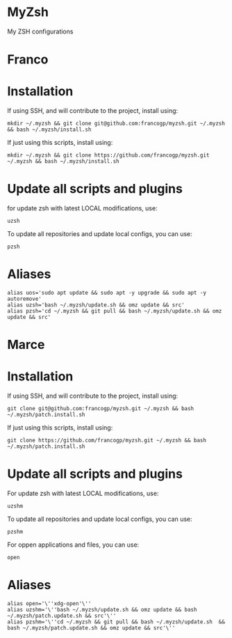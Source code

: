# MyZsh
My ZSH configurations

# Franco
# Installation 

If using SSH, and will contribute to the project, install using:
```
mkdir ~/.myzsh && git clone git@github.com:francogp/myzsh.git ~/.myzsh && bash ~/.myzsh/install.sh
```
If just using this scripts, install using:
```
mkdir ~/.myzsh && git clone https://github.com/francogp/myzsh.git ~/.myzsh && bash ~/.myzsh/install.sh
```
# Update all scripts and plugins
for update zsh with latest LOCAL modifications, use:
```
uzsh
```
To update all repositories and update local configs, you can use:
```
pzsh
```
# Aliases
```
alias uos='sudo apt update && sudo apt -y upgrade && sudo apt -y autoremove'
alias uzsh='bash ~/.myzsh/update.sh && omz update && src'
alias pzsh='cd ~/.myzsh && git pull && bash ~/.myzsh/update.sh && omz update && src'
```

# Marce
# Installation 

If using SSH, and will contribute to the project, install using:
```
git clone git@github.com:francogp/myzsh.git ~/.myzsh && bash ~/.myzsh/patch.install.sh
```
If just using this scripts, install using:
```
git clone https://github.com/francogp/myzsh.git ~/.myzsh && bash ~/.myzsh/patch.install.sh
```

# Update all scripts and plugins
For update zsh with latest LOCAL modifications, use:
```
uzshm
```
To update all repositories and update local configs, you can use:
```
pzshm
```
For oppen applications and files, you can use:
```
open
```

# Aliases
```
alias open='\''xdg-open'\''
alias uzshm='\''bash ~/.myzsh/update.sh && omz update && bash ~/.myzsh/patch.update.sh && src'\''
alias pzshm='\''cd ~/.myzsh && git pull && bash ~/.myzsh/update.sh  && bash ~/.myzsh/patch.update.sh && omz update && src'\''
```
